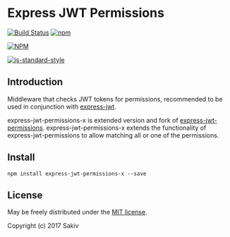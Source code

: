 # Express JWT Permissions

[![Build Status](https://travis-ci.org/sakiv/express-jwt-permissions-x.svg?branch=master)](https://travis-ci.org/sakiv/express-jwt-permissions-x)
[![npm](https://img.shields.io/npm/dm/express-jwt-permissions-x.svg?maxAge=2592000)](https://www.npmjs.com/package/express-jwt-permissions-x)&nbsp;&nbsp;

[![NPM](https://nodei.co/npm/express-jwt-permissions-x.svg?downloads=true&downloadRank=true)](https://nodei.co/npm/express-jwt-permissions-x/)&nbsp;&nbsp;

[![js-standard-style](https://cdn.rawgit.com/feross/standard/master/badge.svg)](https://github.com/feross/standard)


## Introduction

Middleware that checks JWT tokens for permissions, recommended to be used in conjunction with [express-jwt](https://github.com/auth0/express-jwt).

express-jwt-permissions-x is extended version and fork of [express-jwt-permissions](https://github.com/MichielDeMey/express-jwt-permissions). express-jwt-permissions-x extends the functionality of express-jwt-permissions to allow matching all or one of the permissions.

## Install

```
npm install express-jwt-permissions-x --save
```

## License

May be freely distributed under the [MIT license](https://raw.githubusercontent.com/sakiv/express-jwt-permissions-x/master/LICENSE.txt).

Copyright (c) 2017 Sakiv
